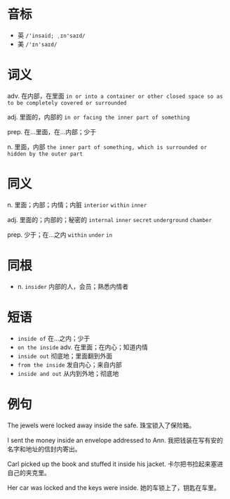 # 音标

- 英 `/'insaid; ˌɪn'saɪd/`
- 美 `/'ɪn'saɪd/`

# 词义

adv. 在内部，在里面
`in or into a container or other closed space so as to be completely covered or surrounded`

adj. 里面的，内部的
`in or facing the inner part of something`

prep. 在…里面，在…内部；少于


n. 里面，内部
`the inner part of something, which is surrounded or hidden by the outer part`

# 同义

n. 里面；内部；内情；内脏
`interior` `within` `inner`

adj. 里面的；内部的；秘密的
`internal` `inner` `secret` `underground` `chamber`

prep. 少于；在…之内
`within` `under` `in`

# 同根

- n. `insider` 内部的人，会员；熟悉内情者

# 短语

- `inside of` 在…之内；少于
- `on the inside` adv. 在里面；在内心；知道内情
- `inside out` 彻底地；里面翻到外面
- `from the inside` 发自内心；来自内部
- `inside and out` 从内到外地；彻底地

# 例句

The jewels were locked away inside the safe.
珠宝锁入了保险箱。

I sent the money inside an envelope addressed to Ann.
我把钱装在写有安的名字和地址的信封内寄出。

Carl picked up the book and stuffed it inside his jacket.
卡尔把书捡起来塞进自己的夹克里。

Her car was locked and the keys were inside.
她的车锁上了，钥匙在车里。


